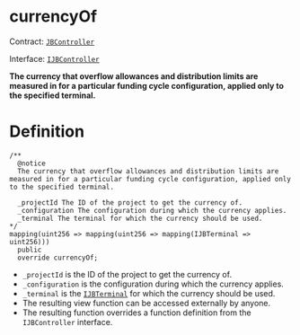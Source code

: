 # currencyOf 

Contract: [`JBController`](../)​‌

Interface: [`IJBController`](../../../../interfaces/ijbcontroller.md)

**The currency that overflow allowances and distribution limits are measured in for a particular funding cycle configuration, applied only to the specified terminal.**

# Definition

```solidity
/**
  @notice 
  The currency that overflow allowances and distribution limits are measured in for a particular funding cycle configuration, applied only to the specified terminal.

  _projectId The ID of the project to get the currency of.
  _configuration The configuration during which the currency applies.
  _terminal The terminal for which the currency should be used. 
*/
mapping(uint256 => mapping(uint256 => mapping(IJBTerminal => uint256)))
  public
  override currencyOf;
```

* `_projectId` is the ID of the project to get the currency of.
* `_configuration` is the configuration during which the currency applies.
* `_terminal` is the [`IJBTerminal`](../../../../interfaces/ijbterminal.md) for which the currency should be used.
* The resulting view function can be accessed externally by anyone.
* The resulting function overrides a function definition from the `IJBController` interface.
